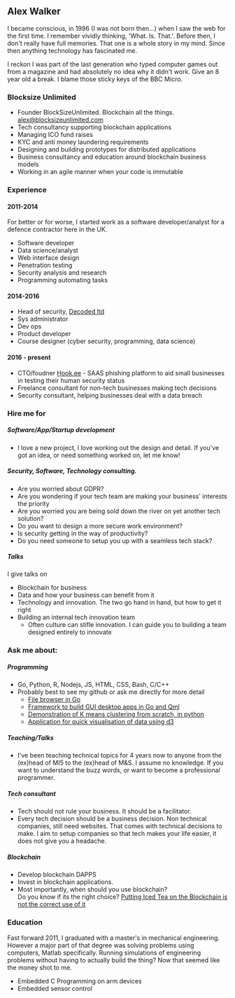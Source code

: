 ## Alex Walker

I became conscious, in 1996 (I was not born then...) when I saw the web for the first time. I remember vividly thinking, 'What. Is. That.'. Before then, I don't really have full memories. That one is a whole story in my mind. Since then anything technology has fascinated me.

I reckon I was part of the last generation who typed computer games out from a magazine and had absolutely no idea why it didn't work. Give an 8 year old a break. I blame those sticky keys of the BBC Micro.

### Blocksize Unlimited

* Founder BlockSizeUnlimited. Blockchain all the things. [alex@blocksizeunlimited.com](mailto:alex@blocksizeunlimited.com)
* Tech consultancy supporting blockchain applications
* Managing ICO fund raises
* KYC and anti money laundering requirements
* Designing and building prototypes for distributed applications
* Business consultancy and education around blockchain business models
* Working in an agile manner when your code is immutable

### Experience

#### 2011-2014

For better or for worse, I started work as a software developer/analyst for a defence contractor here in the UK.

* Software developer
* Data science/analyst
* Web interface design
* Penetration testing
* Security analysis and research
* Programming automating tasks

#### 2014-2016

* Head of security, [Decoded ltd](https://github.com/decodedCo)
* Sys administrator
* Dev ops
* Product developer
* Course designer (cyber security, programming, data science)

#### 2016 - present

* CTO/foudner [Hook.ee](https://www.hook.ee) - SAAS phishing platform to aid small businesses in testing their human security status
* Freelance consultant for non-tech businesses making tech decisions
* Security consultant, helping businesses deal with a data breach


### Hire me for

##### Software/App/Startup development

* I love a new project, I love working out the design and detail. If you've got an idea, or need something worked on, let me know!

##### Security, Software, Technology consulting.

* Are you worried about GDPR?
* Are you wondering if your tech team are making your business' interests the priority
* Are you worried you are being sold down the river on yet another tech solution?
* Do you want to design a more secure work environment?
* Is security getting in the way of productivity?
* Do you need someone to setup you up with a seamless tech stack?

##### Talks

I give talks on 

* Blockchain for business
* Data and how your business can benefit from it
* Technology and innovation. The two go hand in hand, but how to get it right
* Building an internal tech innovation team
	* Often culture can stifle innovation. I can guide you to building a team designed entirely to innovate

### Ask me about:

##### Programming

* Go, Python, R, Nodejs, JS, HTML, CSS, Bash, C/C++
* Probably best to see my github or ask me directly for more detail
	* [File browser in Go](https://github.com/amlwwalker/Golang-File-Browser)
	* [Framework to build GUI desktop apps in Go and Qml](https://github.com/amlwwalker/got-qt)
	* [Demonstration of K means clustering from scratch, in python](https://github.com/amlwwalker/kmeans-ipython)
	* [Application for quick visualisation of data using d3](https://github.com/amlwwalker/d3-graphing)  

##### Teaching/Talks

* I've been teaching technical topics for 4 years now to anyone from the (ex)head of MI5 to the (ex)head of M&S. I assume no knowledge. If you want to understand the buzz words, or want to become a professional programmer.

##### Tech consultant

* Tech should not rule your business. It should be a facilitator.
* Every tech decision should be a business decision. Non technical companies, still need websites. That comes with technical decisions to make. I aim to setup companies so that tech makes your life easier, it does not give you a headache.

##### Blockchain

* Develop blockchain DAPPS
* Invest in blockchain applications.
* Most importantly, when should you use blockchain?<br>Do you know if its the right choice? [Putting Iced Tea on the Blockchain is not the correct use of it](https://techcrunch.com/2018/02/02/the-iced-tea-company-that-changed-its-name-to-include-blockchain-retracts-on-bitcoin-mining-operation/)

### Education

Fast forward 2011, I graduated with a master's in mechanical engineering. However a major part of that degree was solving problems using computers, Matlab specifically. Running simulations of engineering problems without having to actually build the thing? Now that seemed like the money shot to me.

* Embedded C Programming on arm devices
* Embedded sensor control

